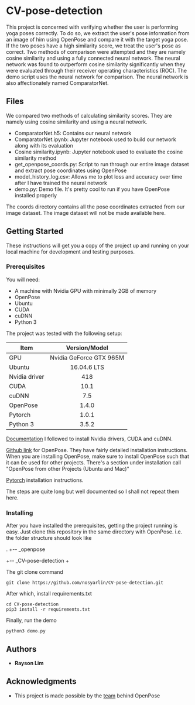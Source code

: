 # CV-pose-detection
This project is concerned with verifying whether the user is performing yoga poses correctly. To do so, we extract the user's pose information from an image of him using OpenPose and compare it with the target yoga pose. If the two poses have a high similarity score, we treat the user's pose as correct. Two methods of comparison were attempted and they are namely cosine similarity and using a fully connected neural network. The neural network was found to outperform cosine similarity significantly when they were evaluated through their receiver operating characteristics (ROC). The demo script uses the neural network for comparison. The neural network is also affectionately named ComparatorNet. 

## Files
We compared two methods of calculating similarity scores. They are namely using cosine similarity and using a neural network. 

+ ComparatorNet.h5: Contains our neural network
+ ComparatorNet.ipynb: Jupyter notebook used to build our network along with its evaluation
+ Cosine similarity.ipynb: Jupyter notebook used to evaluate the cosine similarity method
+ get_openpose_coords.py: Script to run through our entire image dataset and extract pose coordinates using OpenPose
+ model_history_log.csv: Allows me to plot loss and accuracy over time after I have trained the neural network
+ demo.py: Demo file. It's pretty cool to run if you have OpenPose installed properly

The coords directory contains all the pose coordinates extracted from our image dataset. The image dataset will not be made available here. 

## Getting Started
These instructions will get you a copy of the project up and running on your local machine for development and testing purposes. 

### Prerequisites
You will need:
+ A machine with Nvidia GPU with minimally 2GB of memory
+ OpenPose
+ Ubuntu
+ CUDA
+ cuDNN
+ Python 3

The project was tested with the following setup:

| Item          | Version/Model           |
| ------------- |:-----------------------:|
| GPU           | Nvidia GeForce GTX 965M |
| Ubuntu        | 16.04.6 LTS             |
| Nvidia driver | 418                     |
| CUDA          | 10.1                    |
| cuDNN         | 7.5                     |
| OpenPose      | 1.4.0                   |
| Pytorch       | 1.0.1                   |
| Python 3      | 3.5.2                   |

[Documentation](https://docs.nvidia.com/deeplearning/sdk/cudnn-install/index.html) I followed to install Nvidia drivers, CUDA and cuDNN.

[Github link](https://github.com/CMU-Perceptual-Computing-Lab/openpose) for OpenPose. They have fairly detailed installation instructions. When you are installing OpenPose, make sure to install OpenPose such that it can be used for other projects. There's a section under installation call "OpenPose from other Projects (Ubuntu and Mac)"

[Pytorch](https://pytorch.org/) installation instructions. 

The steps are quite long but well documented so I shall not repeat them here. 

### Installing
After you have installed the prerequisites, getting the project running is easy. Just clone this repository in the same directory with OpenPose. i.e. the folder structure should look like

.
+-- _openpose

+-- _CV-pose-detection
+

The git clone command
```
git clone https://github.com/nosyarlin/CV-pose-detection.git
```

After which, install requirements.txt
```
cd CV-pose-detection
pip3 install -r requirements.txt
```

Finally, run the demo
```
python3 demo.py
```

## Authors

* **Rayson Lim** 


## Acknowledgments

* This project is made possible by the [team](https://github.com/CMU-Perceptual-Computing-Lab) behind OpenPose